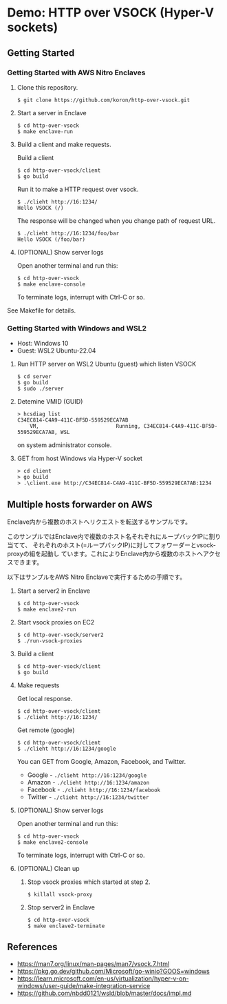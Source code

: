 # Demo: HTTP over VSOCK (Hyper-V sockets)

## Getting Started

### Getting Started with AWS Nitro Enclaves

1. Clone this repository.

    ```console
    $ git clone https://github.com/koron/http-over-vsock.git
    ```

2. Start a server in Enclave

    ```console
    $ cd http-over-vsock
    $ make enclave-run
    ```

3. Build a client and make requests.

    Build a client

    ```console
    $ cd http-over-vsock/client
    $ go build
    ```

    Run it to make a HTTP request over vsock.

    ```console
    $ ./clieht http://16:1234/
    Hello VSOCK (/)
    ```

    The response will be changed when you change path of request URL.

    ```console
    $ ./clieht http://16:1234/foo/bar
    Hello VSOCK (/foo/bar)
    ```

4. (OPTIONAL) Show server logs

    Open another terminal and run this:

    ```console
    $ cd http-over-vsock
    $ make enclave-console
    ```

    To terminate logs, interrupt with Ctrl-C or so.

See Makefile for details.

### Getting Started with Windows and WSL2

* Host:  Windows 10
* Guest: WSL2 Ubuntu-22.04

1. Run HTTP server on WSL2 Ubuntu (guest) which listen VSOCK

    ```console
    $ cd server
    $ go build
    $ sudo ./server
    ```

2. Detemine VMID (GUID)

    ```console
    > hcsdiag list 
    C34EC814-C4A9-411C-BF5D-559529ECA7AB
        VM,                         Running, C34EC814-C4A9-411C-BF5D-559529ECA7AB, WSL
    ```

    on system administrator console.

3. GET from host Windows via Hyper-V socket

    ```console
    > cd client
    > go build
    > .\client.exe http://C34EC814-C4A9-411C-BF5D-559529ECA7AB:1234
    ```

## Multiple hosts forwarder on AWS

Enclave内から複数のホストへリクエストを転送するサンプルです。

このサンプルではEnclave内で複数のホスト名それぞれにループバックIPに割り当てて、
それぞれのホスト(=ループバックIP)に対してフォワーダーとvsock-proxyの組を起動し
ています。これによりEnclave内から複数のホストへアクセスできます。

以下はサンプルをAWS Nitro Enclaveで実行するための手順です。

1. Start a server2 in Enclave

    ```console
    $ cd http-over-vsock
    $ make enclave2-run
    ```

2. Start vsock proxies on EC2

    ```console
    $ cd http-over-vsock/server2
    $ ./run-vsock-proxies
    ```

3. Build a client

    ```console
    $ cd http-over-vsock/client
    $ go build
    ```

4. Make requests

    Get local response.

    ```console
    $ cd http-over-vsock/client
    $ ./clieht http://16:1234/
    ```

    Get remote (google)

    ```console
    $ cd http-over-vsock/client
    $ ./clieht http://16:1234/google
    ```

    You can GET from Google, Amazon, Facebook, and Twitter.

    * Google   - `./clieht http://16:1234/google`
    * Amazon   - `./clieht http://16:1234/amazon`
    * Facebook - `./clieht http://16:1234/facebook`
    * Twitter  - `./clieht http://16:1234/twitter`

5. (OPTIONAL) Show server logs

    Open another terminal and run this:

    ```console
    $ cd http-over-vsock
    $ make enclave2-console
    ```

    To terminate logs, interrupt with Ctrl-C or so.

6. (OPTIONAL) Clean up

    1. Stop vsock proxies which started at step 2.

        ```console
        $ killall vsock-proxy
        ```

    2. Stop server2 in Enclave

        ```console
        $ cd http-over-vsock
        $ make enclave2-terminate
        ```

## References

* <https://man7.org/linux/man-pages/man7/vsock.7.html>
* <https://pkg.go.dev/github.com/Microsoft/go-winio?GOOS=windows>
* <https://learn.microsoft.com/en-us/virtualization/hyper-v-on-windows/user-guide/make-integration-service>
* <https://github.com/nbdd0121/wsld/blob/master/docs/impl.md>
